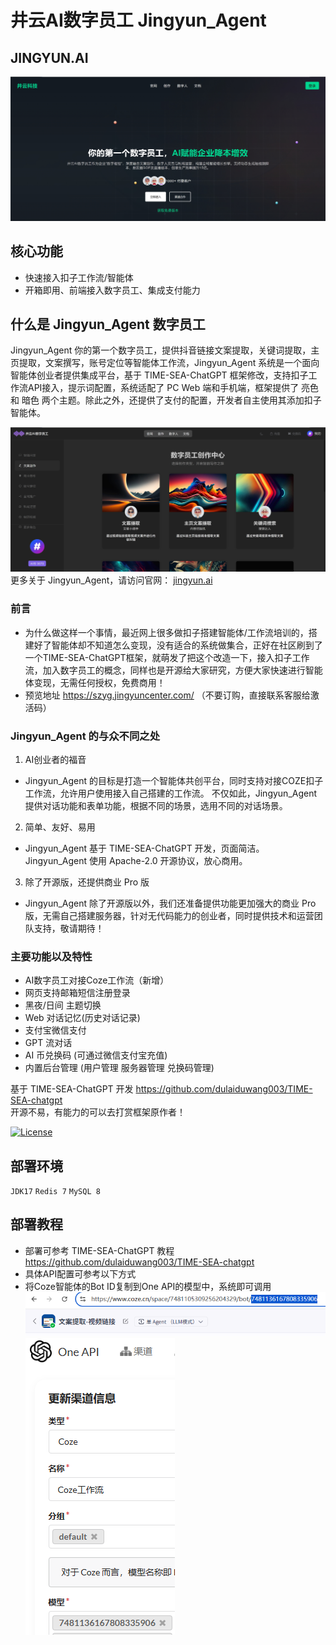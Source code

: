 # 井云AI数字员工 Jingyun_Agent
## JINGYUN.AI
![欢迎页](README/page1.png)
## 核心功能
- 快速接入扣子工作流/智能体
- 开箱即用、前端接入数字员工、集成支付能力
## 什么是 Jingyun_Agent  数字员工
Jingyun_Agent 你的第一个数字员工，提供抖音链接文案提取，关键词提取，主页提取，文案撰写，账号定位等智能体工作流，Jingyun_Agent 系统是一个面向智能体创业者提供集成平台，基于 TIME-SEA-ChatGPT 框架修改，支持扣子工作流API接入，提示词配置，系统适配了 PC Web 端和手机端，框架提供了 亮色 和 暗色 两个主题。除此之外，还提供了支付的配置，开发者自主使用其添加扣子智能体。

![数字员工](README/page2.png)
更多关于 Jingyun_Agent，请访问官网： [jingyun.ai](https://jingyun.ai)

### 前言
- 为什么做这样一个事情，最近网上很多做扣子搭建智能体/工作流培训的，搭建好了智能体却不知道怎么变现，没有适合的系统做集合，正好在社区刷到了一个TIME-SEA-ChatGPT框架，就萌发了把这个改造一下，接入扣子工作流，加入数字员工的概念，同样也是开源给大家研究，方便大家快速进行智能体变现，无需任何授权，免费商用！
- 预览地址
https://szyg.jingyuncenter.com/   （不要订购，直接联系客服给激活码）

###  Jingyun_Agent 的与众不同之处
1. AI创业者的福音
- Jingyun_Agent 的目标是打造一个智能体共创平台，同时支持对接COZE扣子工作流，允许用户使用接入自己搭建的工作流。 不仅如此，Jingyun_Agent 提供对话功能和表单功能，根据不同的场景，选用不同的对话场景。

2. 简单、友好、易用
- Jingyun_Agent 基于 TIME-SEA-ChatGPT 开发，页面简洁。Jingyun_Agent 使用 Apache-2.0 开源协议，放心商用。

3. 除了开源版，还提供商业 Pro 版
- Jingyun_Agent 除了开源版以外，我们还准备提供功能更加强大的商业 Pro 版，无需自己搭建服务器，针对无代码能力的创业者，同时提供技术和运营团队支持，敬请期待！

### 主要功能以及特性
- AI数字员工对接Coze工作流（新增）
- 网页支持邮箱短信注册登录
- 黑夜/日间 主题切换
- Web 对话记忆(历史对话记录)
- 支付宝微信支付
- GPT 流对话
- AI 币兑换码 (可通过微信支付宝充值)
- 内置后台管理 (用户管理 服务器管理 兑换码管理)


基于 TIME-SEA-ChatGPT 开发 https://github.com/dulaiduwang003/TIME-SEA-chatgpt  
开源不易，有能力的可以去打赏框架原作者！

[![License](https://img.shields.io/badge/license-Apache%202-4EB1BA.svg)](https://www.apache.org/licenses/LICENSE-2.0.html)


## 部署环境

`JDK17`
`Redis 7`
`MySQL 8`

## 部署教程
- 部署可参考 TIME-SEA-ChatGPT 教程
https://github.com/dulaiduwang003/TIME-SEA-chatgpt  
- 具体API配置可参考以下方式
- 将Coze智能体的Bot ID复制到One API的模型中，系统即可调用
![img.png](README/coze_id.png)![img_1.png](README/One-API.png)